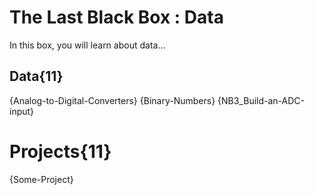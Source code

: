 # The Last Black Box : Data
In this box, you will learn about data...

## Data{11}
{Analog-to-Digital-Converters}
{Binary-Numbers}
{NB3_Build-an-ADC-input}

# Projects{11}
{Some-Project}
